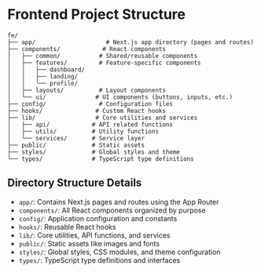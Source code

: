 # Frontend Project Structure

```
fe/
├── app/                    # Next.js app directory (pages and routes)
├── components/            # React components
│   ├── common/           # Shared/reusable components
│   ├── features/         # Feature-specific components
│   │   ├── dashboard/    
│   │   ├── landing/     
│   │   └── profile/     
│   ├── layouts/          # Layout components
│   └── ui/              # UI components (buttons, inputs, etc.)
├── config/               # Configuration files
├── hooks/               # Custom React hooks
├── lib/                 # Core utilities and services
│   ├── api/            # API related functions
│   ├── utils/          # Utility functions
│   └── services/       # Service layer
├── public/             # Static assets
├── styles/             # Global styles and theme
└── types/              # TypeScript type definitions
```

## Directory Structure Details

- `app/`: Contains Next.js pages and routes using the App Router
- `components/`: All React components organized by purpose
- `config/`: Application configuration and constants
- `hooks/`: Reusable React hooks
- `lib/`: Core utilities, API functions, and services
- `public/`: Static assets like images and fonts
- `styles/`: Global styles, CSS modules, and theme configuration
- `types/`: TypeScript type definitions and interfaces